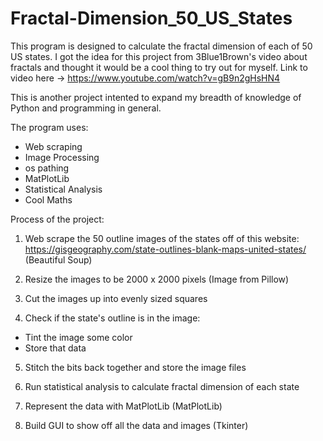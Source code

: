 # Fractal-Dimension_50_US_States

This program is designed to calculate the fractal dimension of each of 50 US states.
I got the idea for this project from 3Blue1Brown's video about fractals and thought it would be a 
cool thing to try out for myself. Link to video here -> https://www.youtube.com/watch?v=gB9n2gHsHN4

This is another project intented to expand my breadth of knowledge of Python and programming in general.

The program uses:
- Web scraping
- Image Processing
- os pathing
- MatPlotLib
- Statistical Analysis
- Cool Maths

Process of the project:

1. Web scrape the 50 outline images of the states off of this website:
https://gisgeography.com/state-outlines-blank-maps-united-states/
(Beautiful Soup)

2. Resize the images to be 2000 x 2000 pixels
(Image from Pillow)

3. Cut the images up into evenly sized squares

4. Check if the state's outline is in the image:
  - Tint the image some color
  - Store that data

5. Stitch the bits back together and store the image files

6. Run statistical analysis to calculate fractal dimension of each state

7. Represent the data with MatPlotLib
(MatPlotLib)

8. Build GUI to show off all the data and images
(Tkinter)
